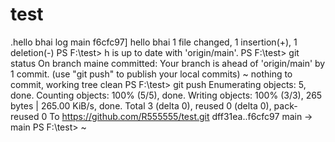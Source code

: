 # test
.hello bhai log 
main f6cfc97] hello bhai
 1 file changed, 1 insertion(+), 1 deletion(-)
PS F:\test> h is up to date with 'origin/main'.
PS F:\test> git status
On branch maine committed:
Your branch is ahead of 'origin/main' by 1 commit.
  (use "git push" to publish your local commits)
~
nothing to commit, working tree clean
PS F:\test> git push                                                                                                                                                                            Enumerating objects: 5, done.
Counting objects: 100% (5/5), done.
Writing objects: 100% (3/3), 265 bytes | 265.00 KiB/s, done.
Total 3 (delta 0), reused 0 (delta 0), pack-reused 0
To https://github.com/R555555/test.git
   dff31ea..f6cfc97  main -> main
PS F:\test>                                                                                                                                                                                     ~             
